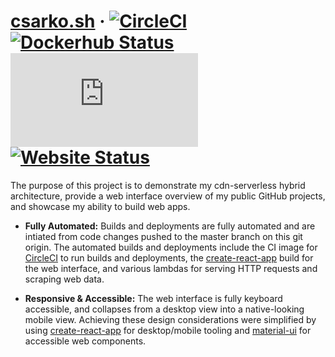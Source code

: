 # [csarko.sh](https://csarko.sh) &middot; [![CircleCI](https://img.shields.io/circleci/build/github/csarkosh/csarko.sh.svg)](https://circleci.com/gh/csarkosh/csarko.sh) [![Dockerhub Status](https://img.shields.io/docker/cloud/build/csarko/node_terraform_awscli?label=ci%20image%20build)](https://hub.docker.com/r/csarko/node_terraform_awscli/builds) [![Mozilla Observability](https://img.shields.io/mozilla-observatory/grade/csarko.sh?label=mozilla%20observatory&publish)](https://observatory.mozilla.org/analyze/csarko.sh) [![Website Status](https://img.shields.io/website/https/csarko.sh.svg)](https://csarko.sh)

The purpose of this project is to demonstrate my cdn-serverless hybrid architecture, provide a web interface overview of my public GitHub projects, and showcase my ability to build web apps.

* **Fully Automated:** Builds and deployments are fully automated and are intiated from code changes pushed to the master branch on this git origin. The automated builds and deployments include the CI image for [CircleCI](https://circleci.com/) to run builds and deployments, the [create-react-app](https://facebook.github.io/create-react-app/) build for the web interface, and various lambdas for serving HTTP requests and scraping web data.

* **Responsive & Accessible:** The web interface is fully keyboard accessible, and collapses from a desktop view into a native-looking mobile view. Achieving these design considerations were simplified by using [create-react-app](https://facebook.github.io/create-react-app/) for desktop/mobile tooling and [material-ui](https://material-ui.com/) for accessible web components.
